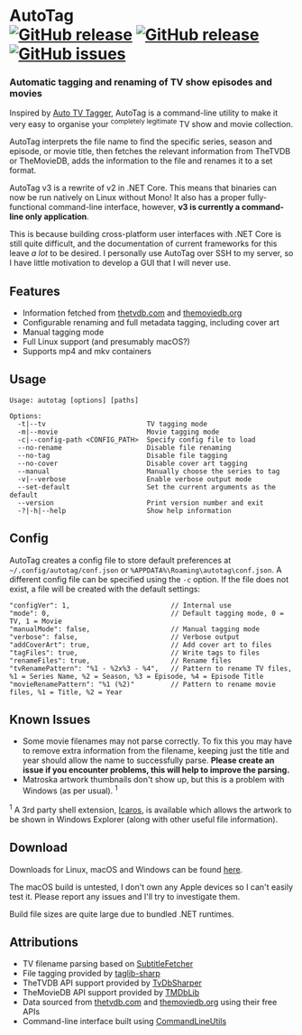 # AutoTag <br/>[![GitHub release](https://img.shields.io/github/release/jamerst/AutoTag.svg)](https://github.com/jamerst/AutoTag/releases) [![GitHub release](https://img.shields.io/github/downloads/jamerst/AutoTag/total.svg)](https://github.com/jamerst/AutoTag/releases) [![GitHub issues](https://img.shields.io/github/issues/jamerst/AutoTag.svg)](https://github.com/jamerst/AutoTag/issues)

### Automatic tagging and renaming of TV show episodes and movies

Inspired by [Auto TV Tagger](https://sourceforge.net/projects/autotvtagger/), AutoTag is a command-line utility to make it very easy to organise your <sup>completely legitimate</sup> TV show and movie collection.

AutoTag interprets the file name to find the specific series, season and episode, or movie title, then fetches the relevant information from TheTVDB or TheMovieDB, adds the information to the file and renames it to a set format.

AutoTag v3 is a rewrite of v2 in .NET Core. This means that binaries can now be run natively on Linux without Mono! It also has a proper fully-functional command-line interface, however, **v3 is currently a command-line only application**.

This is because building cross-platform user interfaces with .NET Core is still quite difficult, and the documentation of current frameworks for this leave *a lot* to be desired. I personally use AutoTag over SSH to my server, so I have little motivation to develop a GUI that I will never use.

## Features
- Information fetched from [thetvdb.com](https://www.thetvdb.com/) and [themoviedb.org](https://www.themoviedb.org/)
- Configurable renaming and full metadata tagging, including cover art
- Manual tagging mode
- Full Linux support (and presumably macOS?)
- Supports mp4 and mkv containers

## Usage
```
Usage: autotag [options] [paths]

Options:
  -t|--tv                         TV tagging mode
  -m|--movie                      Movie tagging mode
  -c|--config-path <CONFIG_PATH>  Specify config file to load
  --no-rename                     Disable file renaming
  --no-tag                        Disable file tagging
  --no-cover                      Disable cover art tagging
  --manual                        Manually choose the series to tag
  -v|--verbose                    Enable verbose output mode
  --set-default                   Set the current arguments as the default
  --version                       Print version number and exit
  -?|-h|--help                    Show help information

```

## Config
AutoTag creates a config file to store default preferences at `~/.config/autotag/conf.json` or `%APPDATA%\Roaming\autotag\conf.json`. A different config file can be specified using the `-c` option. If the file does not exist, a file will be created with the default settings:
```
"configVer": 1,                         // Internal use
"mode": 0,                              // Default tagging mode, 0 = TV, 1 = Movie
"manualMode": false,                    // Manual tagging mode
"verbose": false,                       // Verbose output
"addCoverArt": true,                    // Add cover art to files
"tagFiles": true,                       // Write tags to files
"renameFiles": true,                    // Rename files
"tvRenamePattern": "%1 - %2x%3 - %4",   // Pattern to rename TV files, %1 = Series Name, %2 = Season, %3 = Episode, %4 = Episode Title
"movieRenamePattern": "%1 (%2)"         // Pattern to rename movie files, %1 = Title, %2 = Year
```

## Known Issues
- Some movie filenames may not parse correctly. To fix this you may have to remove extra information from the filename, keeping just the title and year should allow the name to successfully parse. **Please create an issue if you encounter problems, this will help to improve the parsing.**
- Matroska artwork thumbnails don't show up, but this is a problem with Windows (as per usual). <sup>1</sup>

<sup>1</sup> A 3rd party shell extension, [Icaros](http://shark007.net/tools.html), is available which allows the artwork to be shown in Windows Explorer (along with other useful file information).

## Download
Downloads for Linux, macOS and Windows can be found [here](https://github.com/jamerst/AutoTag/releases).

The macOS build is untested, I don't own any Apple devices so I can't easily test it. Please report any issues and I'll try to investigate them.

Build file sizes are quite large due to bundled .NET runtimes.

## Attributions
- TV filename parsing based on [SubtitleFetcher](https://github.com/pheiberg/SubtitleFetcher)
- File tagging provided by [taglib-sharp](https://github.com/mono/taglib-sharp)
- TheTVDB API support provided by [TvDbSharper](https://github.com/HristoKolev/TvDbSharper)
- TheMovieDB API support provided by [TMDbLib](https://github.com/LordMike/TMDbLib)
- Data sourced from [thetvdb.com](https://www.thetvdb.com/) and [themoviedb.org](https://www.themoviedb.org/) using their free APIs
- Command-line interface built using [CommandLineUtils](https://github.com/natemcmaster/CommandLineUtils)

